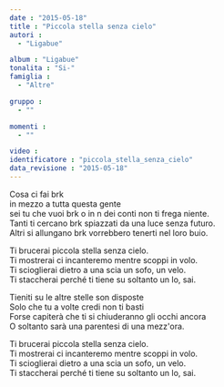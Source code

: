 ```yaml
---
date : "2015-05-18"
title : "Piccola stella senza cielo"
autori : 
  - "Ligabue"

album : "Ligabue"
tonalita : "Si-"
famiglia : 
  - "Altre"

gruppo : 
  - ""

momenti : 
  - ""

video : 
identificatore : "piccola_stella_senza_cielo"
data_revisione : "2015-05-18"
---
```

  
  
  
Cosa ci fai  brk   
in mezzo a tutta questa gente  
sei tu che vuoi brk o in n dei conti non ti frega niente.  
Tanti ti cercano brk spiazzati da una luce senza futuro.  
Altri si allungano brk vorrebbero tenerti nel loro buio.  
  
  
Ti brucerai piccola stella senza cielo.  
Ti mostrerai  ci incanteremo mentre scoppi in volo.  
Ti scioglierai dietro a una scia un sofo, un velo.  
Ti staccherai perché ti tiene su soltanto un lo, sai.  
  
  
Tieniti su  le altre stelle son disposte  
Solo che tu  a volte credi non ti basti  
Forse capiterà che ti si chiuderanno gli occhi ancora  
O soltanto sarà una parentesi di una mezz'ora.  
  
  
Ti brucerai piccola stella senza cielo.  
Ti mostrerai  ci incanteremo mentre scoppi in volo.  
Ti scioglierai dietro a una scia un sofo, un velo.  
Ti staccherai perché ti tiene su soltanto un lo, sai.  
  
